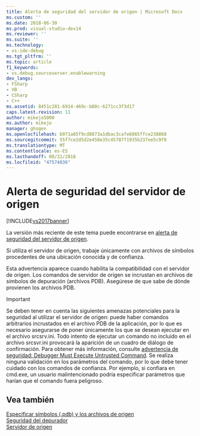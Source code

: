 ```yaml
---
title: Alerta de seguridad del servidor de origen | Microsoft Docs
ms.custom: ''
ms.date: 2018-06-30
ms.prod: visual-studio-dev14
ms.reviewer: ''
ms.suite: ''
ms.technology:
- vs-ide-debug
ms.tgt_pltfrm: ''
ms.topic: article
f1_keywords:
- vs.debug.sourceserver.enablewarning
dev_langs:
- FSharp
- VB
- CSharp
- C++
ms.assetid: 8451c281-6914-469c-b80c-6271cc3f3d17
caps.latest.revision: 11
author: mikejo5000
ms.author: mikejo
manager: ghogen
ms.openlocfilehash: b971a05f9cd8873a1dbac3cafe6865ffce238868
ms.sourcegitcommit: 55f7ce2d5d2e458e35c45787f1935b237ee5c9f8
ms.translationtype: MT
ms.contentlocale: es-ES
ms.lasthandoff: 08/22/2018
ms.locfileid: "47574836"
---
```

# <a name="source-server-security-alert"></a>Alerta de seguridad del servidor de origen
[!INCLUDE[vs2017banner](../includes/vs2017banner.md)]

La versión más reciente de este tema puede encontrarse en [alerta de seguridad del servidor de origen](https://docs.microsoft.com/visualstudio/debugger/source-server-security-alert).  
  
Si utiliza el servidor de origen, trabaje únicamente con archivos de símbolos procedentes de una ubicación conocida y de confianza.  
  
 Esta advertencia aparece cuando habilita la compatibilidad con el servidor de origen. Los comandos de servidor de origen se incrustan en archivos de símbolos de depuración (archivos PDB). Asegúrese de que sabe de dónde provienen los archivos PDB.  
  
> [!IMPORTANT]
>  Se deben tener en cuenta las siguientes amenazas potenciales para la seguridad al utilizar el servidor de origen: puede haber comandos arbitrarios incrustados en el archivo PDB de la aplicación, por lo que es necesario asegurarse de poner únicamente los que se desean ejecutar en el archivo srcsrv.ini. Todo intento de ejecutar un comando no incluido en el archivo srcsvr.ini provocará la aparición de un cuadro de diálogo de confirmación. Para obtener más información, consulte [advertencia de seguridad: Debugger Must Execute Untrusted Command](../debugger/security-warning-debugger-must-execute-untrusted-command.md). Se realiza ninguna validación en los parámetros del comando, por lo que debe tener cuidado con los comandos de confianza. Por ejemplo, si confiara en cmd.exe, un usuario malintencionado podría especificar parámetros que harían que el comando fuera peligroso.  
  
## <a name="see-also"></a>Vea también  
 [Especificar símbolos (.pdb) y los archivos de origen](../debugger/specify-symbol-dot-pdb-and-source-files-in-the-visual-studio-debugger.md)   
 [Seguridad del depurador](../debugger/debugger-security.md)   
 [Servidor de origen](http://msdn.microsoft.com/library/windows/desktop/ms680641.aspx)



